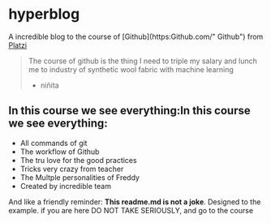 # hyperblog 
A incredible blog to the course of [Github](https:Github.com/" Github") from [Platzi](https://platzi.com/ "Platzi") 
> The course of github is the thing I need to triple my salary and lunch me to industry of synthetic wool fabric with machine learning 
> - niñita

## In this course we see everything:In this course we see everything:
* All commands of git
* The workflow of Github
* The tru love for the good practices
* Tricks very crazy from teacher
* The Multple personalities of Freddy
* Created by incredible team

And like a friendly reminder: **This readme.md is not a joke**. Designed to the example. if you are here DO NOT TAKE SERIOUSLY, and go to the course